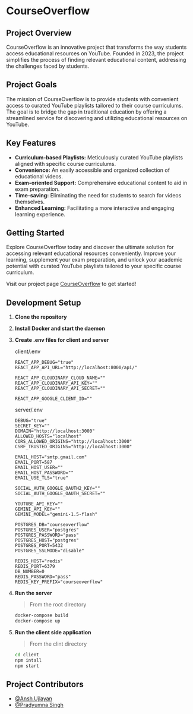 # CourseOverflow

## Project Overview

CourseOverflow is an innovative project that transforms the way students access educational resources on YouTube. Founded in 2023, the project simplifies the process of finding relevant educational content, addressing the challenges faced by students.

## Project Goals

The mission of CourseOverflow is to provide students with convenient access to curated YouTube playlists tailored to their course curriculums. The goal is to bridge the gap in traditional education by offering a streamlined service for discovering and utilizing educational resources on YouTube.

## Key Features

- **Curriculum-based Playlists:** Meticulously curated YouTube playlists aligned with specific course curriculums.
- **Convenience:** An easily accessible and organized collection of educational videos.
- **Exam-oriented Support:** Comprehensive educational content to aid in exam preparation.
- **Time-saving:** Eliminating the need for students to search for videos themselves.
- **Enhanced Learning:** Facilitating a more interactive and engaging learning experience.

## Getting Started

Explore CourseOverflow today and discover the ultimate solution for accessing relevant educational resources conveniently. Improve your learning, supplement your exam preparation, and unlock your academic potential with curated YouTube playlists tailored to your specific course curriculum.

Visit our project page [CourseOverflow](https://courseoverflow.vercel.app) to get started!

## Development Setup

1. **Clone the repository**
2. **Install Docker and start the daemon**
3. **Create .env files for client and server**
   
   client/.env
   ```env
   REACT_APP_DEBUG="true"
   REACT_APP_API_URL="http://localhost:8000/api/"
  
   REACT_APP_CLOUDINARY_CLOUD_NAME=""
   REACT_APP_CLOUDINARY_API_KEY=""
   REACT_APP_CLOUDINARY_API_SECRET=""
  
   REACT_APP_GOOGLE_CLIENT_ID=""
   ```

   server/.env
   ```env
   DEBUG="true"
   SECRET_KEY=""
   DOMAIN="http://localhost:3000"
   ALLOWED_HOSTS="localhost"
   CORS_ALLOWED_ORIGINS="http://localhost:3000"
   CSRF_TRUSTED_ORIGINS="http://localhost:3000"
   
   EMAIL_HOST="smtp.gmail.com"
   EMAIL_PORT=587
   EMAIL_HOST_USER=""
   EMAIL_HOST_PASSWORD=""
   EMAIL_USE_TLS="true"
   
   SOCIAL_AUTH_GOOGLE_OAUTH2_KEY=""
   SOCIAL_AUTH_GOOGLE_OAUTH_SECRET=""
   
   YOUTUBE_API_KEY=""
   GEMINI_API_KEY=""
   GEMINI_MODEL="gemini-1.5-flash"
   
   POSTGRES_DB="courseoverflow"
   POSTGRES_USER="postgres"
   POSTGRES_PASSWORD="pass"
   POSTGRES_HOST="postgres"
   POSTGRES_PORT=5432
   POSTGRES_SSLMODE="disable"
   
   REDIS_HOST="redis"
   REDIS_PORT=6379
   DB_NUMBER=0
   REDIS_PASSWORD="pass"
   REDIS_KEY_PREFIX="courseoverflow"
   ```

   
4. **Run the server**
   
   > From the root directory
   ```bash
   docker-compose build
   docker-compose up
   ```

5. **Run the client side application**

   > From the clint directory
   ```bash
   cd client
   npm intall
   npm start
   ```

## Project Contributors

- [@Ansh Ujlayan](https://www.github.com/AnshUjlayan)
- [@Pradyumna Singh](https://www.github.com/prady8339)
